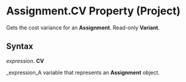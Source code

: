 
# Assignment.CV Property (Project)

Gets the cost variance for an  **Assignment**. Read-only  **Variant**.


## Syntax

 _expression_. **CV**

 _expression_A variable that represents an  **Assignment** object.

